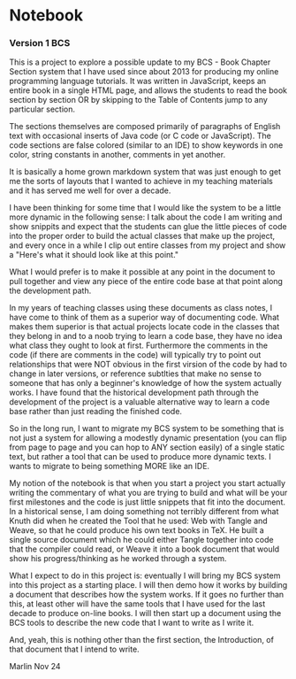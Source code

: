 # Notebook

### Version 1 BCS
This is a project to explore a possible update to my BCS - Book Chapter Section system that I have used since about 2013 
for producing my online programming language tutorials. It was written in JavaScript, keeps an entire book in a single
HTML page, and allows the students to read the book section by section OR by skipping to the Table of Contents jump to any
particular section.

The sections themselves are composed primarily of paragraphs of English text with occasional inserts of Java code (or C code
or JavaScript). The code sections are false colored (similar to an IDE) to show keywords in one color, string constants in 
another, comments in yet another. 

It is basically a home grown markdown system that was just enough to get me the sorts of layouts that I wanted to achieve
in my teaching materials and it has served me well for over a decade.

I have been thinking for some time that I would like the system to be a little more dynamic in the following sense: I talk
about the code I am writing and show snippits and expect that the students can glue the little pieces of code into the
proper order to build the actual classes that make up the project, and every once in a while I clip out entire classes from
my project and show a "Here's what it should look like at this point."

What I would prefer is to make it possible at any point in the document to pull together and view any piece of the entire 
code base at that point along the development path. 

In my years of teaching classes using these documents as class notes, I have come to think of them as a superior way of
documenting code. What makes them superior is that actual projects locate code in the classes that they belong in and to
a noob trying to learn a code base, they have no idea what class they ought to look at first. Furthermore the comments in 
the code (if there are comments in the code) will typically try to point out relationships that were NOT obvious in the
first virsion of the code by had to change in later versions, or reference subtlties that make no sense to someone that 
has only a beginner's knowledge of how the system actually works. I have found that the historical development path through
the development of the project is a valuable alternative way to learn a code base rather than just reading the finished code.

So in the long run, I want to migrate my BCS system to be something that is not just a system for allowing a modestly dynamic
presentation (you can flip from page to page and you can hop to ANY section easily) of a single static text, but rather a tool
that can be used to produce more dynamic texts. I wants to migrate to being something MORE like an IDE.

My notion of the notebook is that when you start a project you start actually writing the commentary of what you are trying 
to build and what will be your first milestones and the code is just little snippets that fit into the document. In a
historical sense, I am doing something not terribly different from what Knuth did when he created the Tool that he used:
Web with Tangle and Weave, so that he could produce his own text books in TeX. He built a single source document which he
could either Tangle together into code that the compiler could read, or Weave it into a book document that would show his
progress/thinking as he worked through a system. 

What I expect to do in this project is: eventually I will bring my BCS system into this project as a starting place. I will 
then demo how it works by building a document that describes how the system works. If it goes no further than this, at least
other will have the same tools that I have used for the last decade to produce on-line books. I will then start up a document
using the BCS tools to describe the new code that I want to write as I write it.

And, yeah, this is nothing other than the first section, the Introduction, of that document that I intend to write.

Marlin Nov 24
